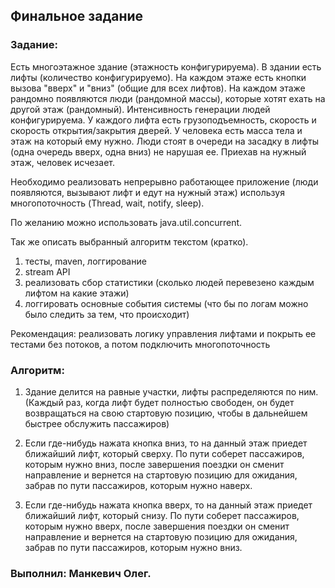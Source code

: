 ## Финальное задание

### Задание:

Есть многоэтажное здание (этажность конфигурируема).
В здании есть лифты (количество конфигурируемо).
На каждом этаже есть кнопки вызова "вверх" и "вниз" (общие для всех лифтов).
На каждом этаже рандомно появляются люди (рандомной массы),
которые хотят ехать на другой этаж (рандомный).
Интенсивность генерации людей конфигурируема.
У каждого лифта есть грузоподъемность, скорость и скорость 
открытия/закрытия дверей.
У человека есть масса тела и этаж на который ему нужно.
Люди стоят в очереди на засадку в лифты (одна очередь вверх, одна вниз)
не нарушая ее. Приехав на нужный этаж, человек исчезает.

Необходимо реализовать непрерывно работающее приложение (люди появляются, вызывают лифт и едут на нужный этаж) используя многопоточность (Thread, wait, notify, sleep).

По желанию можно использовать java.util.concurrent.

Так же описать выбранный алгоритм текстом (кратко).

1) тесты, maven, логгирование
2) stream API
3) реализовать сбор статистики (сколько людей перевезено каждым лифтом на какие этажи)
4) логгировать основные события системы (что бы по логам можно было следить за тем, что происходит)


Рекомендация: реализовать логику управления лифтами и покрыть ее тестами без потоков, а потом подключить многопоточность

### Алгоритм:
1) Здание делится на равные участки, лифты распределяются по ним.
   (Каждый раз, когда лифт будет полностью свободен, он будет возвращаться
   на свою стартовую позицию, чтобы в дальнейшем быстрее обслужить
   пассажиров)
   
2) Если где-нибудь нажата кнопка вниз, то на данный этаж приедет 
   ближайший лифт, который сверху. По пути соберет пассажиров,
   которым нужно вниз, после завершения поездки он сменит направление
   и вернется на стартовую позицию для ожидания, забрав по пути пассажиров,
   которым нужно наверх.
   
3) Если где-нибудь нажата кнопка вверх, то на данный этаж приедет
   ближайший лифт, который снизу. По пути соберет пассажиров,
   которым нужно вверх, после завершения поездки он сменит направление
   и вернется на стартовую позицию для ожидания, забрав по пути пассажиров,
   которым нужно вниз.
   
### Выполнил: Манкевич Олег.
